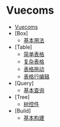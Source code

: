 Vuecoms
==========

* [Vuecoms](../README.md)
* [Box]
  * [基本用法](box1.md)
* [Table]
  * [简单表格](table1.md)
  * [复杂表格](table2.md)
  * [表格拖动](table3.md)
  * [表格行编辑](table4.md)
* [Query]
  * [基本查询](query1.md)
* [Tree]
  * [树控件](tree1.md)
* [Build]
  * [基本构建](build1.md)
